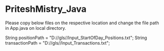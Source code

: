 # PriteshMistry_Java


Please copy below files on the respective location and change the file path in App.java on local directory.

String positionPath = "D://gls//Input_StartOfDay_Positions.txt";
String transactionPath = "D://gls//Input_Transactions.txt";
